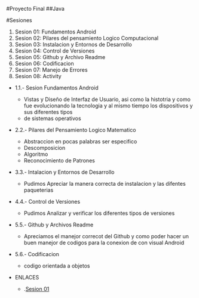 #Proyecto Final 
##Java

#Sesiones
1. Sesion 01: Fundamentos Android
2. Sesion 02: Pilares del pensamiento Logico Computacional
3. Sesion 03: Instalacion y Entornos de Desarrollo
4. Sesion 04: Control de Versiones
5. Sesion 05: Github y Archivo Readme
6. Sesion 06: Codificacion
7. Sesion 07: Manejo de Errores
8. Sesion 08: Activity

*   1.1.- Sesion Fundamentos Android
      -  Vistas y Diseño de Interfaz de Usuario, asi como la histotria y como fue evolucionando la tecnologia y al mismo tiempo los dispositivos y sus diferentes tipos
      -  de sistemas operativos
*   2.2.- Pilares del Pensamiento Logico Matematico
      - Abstraccion en pocas palabras ser especifico
      - Descomposicion
      - Algoritmo
      - Reconocimiento de Patrones
*   3.3.- Intalacion y Entornos de Desarrollo
      - Pudimos Apreciar la manera correcta de instalacion y las difentes paqueterias
*   4.4.- Control de Versiones
      - Pudimos Analizar  y verificar los diferentes tipos de versiones
*   5.5.- Github y Archivos Readme
      - Apreciamos el manejor correcot del Github y como poder hacer un buen manejor de codigos para la conexion de con visual Android
*   5.6.- Codificacion
      - codigo orientada a objetos
 
*   ENLACES

    -  .[Sesion 01](app/src/main/java/com/example/practicas)&nbsp;
   



     
